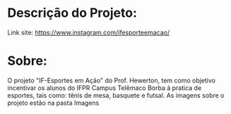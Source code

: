 # Descrição do Projeto:
Link site: https://www.instagram.com/ifesporteemacao/

# Sobre:
O projeto "IF-Esportes em Ação" do Prof. Hewerton, tem como objetivo incentivar os alunos do IFPR Campus Telêmaco Borba á pratica de esportes, tais como: tênis de mesa, basquete e futsal.
As imagens sobre o projeto estão na pasta Imagens

